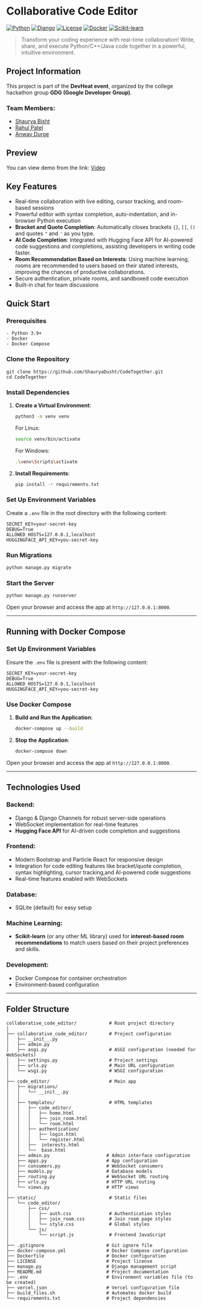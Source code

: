 # Collaborative Code Editor

[![Python](https://img.shields.io/badge/Python-3.9%2B-blue.svg)](https://www.python.org/)
[![Django](https://img.shields.io/badge/Django-Latest-green.svg)](https://www.djangoproject.com/)
[![License](https://img.shields.io/badge/License-MIT-yellow.svg)](LICENSE)
[![Docker](https://img.shields.io/badge/Docker-Ready-blue.svg)](https://www.docker.com/)
[![Scikit-learn](https://img.shields.io/badge/Scikit--learn-0.24%2B-yellowgreen.svg)](https://scikit-learn.org/)

> Transform your coding experience with real-time collaboration! Write, share, and execute Python/C++/Java code together in a powerful, intuitive environment.

## Project Information

This project is part of the **DevHeat event**, organized by the college hackathon group **GDG (Google Developer Group)**.

### Team Members:
- [Shaurya Bisht](https://github.com/ShauryaDusht)
- [Rahul Patel](https://github.com/RAHULPATEL2002)
- [Anway Durge](https://github.com/itzanway)

## Preview
You can view demo from the link: [Video](https://m.youtube.com/watch?v=mJ2Cj7APq-8)


## Key Features
- Real-time collaboration with live editing, cursor tracking, and room-based sessions
- Powerful editor with syntax completion, auto-indentation, and in-browser Python execution
- **Bracket and Quote Completion**: Automatically closes brackets `{}`, `[]`, `()` and quotes `"` and `'` as you type.
- **AI Code Completion**: Integrated with Hugging Face API for AI-powered code suggestions and completions, assisting developers in writing code faster.
- **Room Recommendation Based on Interests**: Using machine learning, rooms are recommended to users based on their stated interests, improving the chances of productive collaborations.
- Secure authentication, private rooms, and sandboxed code execution
- Built-in chat for team discussions

## Quick Start

### Prerequisites
  ```
  - Python 3.9+
  - Docker
  - Docker Compose
  ```

### Clone the Repository

  ```
  git clone https://github.com/ShauryaDusht/CodeTogether.git
  cd CodeTogether
  ```

### Install Dependencies

  1. **Create a Virtual Environment**:
       ```bash
       python3 -m venv venv
       ```
       For Linux:
       ```bash
       source venv/bin/activate  
       ```
       For Windows:
       ```bash
       .\venv\Scripts\activate
       ```
  
  2. **Install Requirements**:
       ```bash
       pip install -r requirements.txt
       ```
  
### Set Up Environment Variables
  
  Create a `.env` file in the root directory with the following content:
  ```env
  SECRET_KEY=your-secret-key
  DEBUG=True
  ALLOWED_HOSTS=127.0.0.1,localhost
  HUGGINGFACE_API_KEY=you-secret-key
  ```
  
  ###  Run Migrations
  
  ```bash
  python manage.py migrate
  ```
  
  ### Start the Server
  
  ```bash
  python manage.py runserver
  ```
  
  Open your browser and access the app at `http://127.0.0.1:8000`.
  
---

## Running with Docker Compose

### Set Up Environment Variables

Ensure the `.env` file is present with the following content:

```env
SECRET_KEY=your-secret-key
DEBUG=True
ALLOWED_HOSTS=127.0.0.1,localhost
HUGGINGFACE_API_KEY=you-secret-key
```

### Use Docker Compose

1. **Build and Run the Application**:
   ```bash
   docker-compose up --build
   ```

2. **Stop the Application**:
   ```bash
   docker-compose down
   ```

Open your browser and access the app at `http://127.0.0.1:8000`.

---

## Technologies Used
### Backend:
- Django & Django Channels for robust server-side operations
- WebSocket implementation for real-time features
- **Hugging Face API** for AI-driven code completion and suggestions

### Frontend:
- Modern Bootstrap and Particle React for responsive design
- Integration for code editing features like bracket/quote completion, syntax highlighting, cursor tracking,and AI-powered code suggestions
- Real-time features enabled with WebSockets

### Database:
- SQLite (default) for easy setup

### Machine Learning:
- **Scikit-learn** (or any other ML library) used for **interest-based room recommendations** to match users based on their project preferences and skills.

###  Development:
- Docker Compose for container orchestration
- Environment-based configuration

---

## Folder Structure

```
collaborative_code_editor/            # Root project directory
│
├── collaborative_code_editor/        # Project configuration
│   ├── __init__.py
│   ├── admin.py
│   ├── asgi.py                       # ASGI configuration (needed for WebSockets)
│   ├── settings.py                   # Project settings
│   ├── urls.py                       # Main URL configuration
│   └── wsgi.py                       # WSGI configuration
│
├── code_editor/                      # Main app
│   ├── migrations/
│   │   └── __init__.py
│   │
│   ├── templates/                    # HTML templates
│   │   ├── code_editor/
│   │   │   ├── home.html
│   │   │   ├── join_room.html
│   │   │   └── room.html
│   │   ├── authentication/
│   │   │   ├── login.html
│   │   │   └── register.html
│   │   ├──  interests.html
│   │   └──  base.html
│   ├── admin.py                     # Admin interface configuration
│   ├── apps.py                      # App configuration
│   ├── consumers.py                 # WebSocket consumers
│   ├── models.py                    # Database models
│   ├── routing.py                   # WebSocket URL routing
│   ├── urls.py                      # HTTP URL routing
│   └── views.py                     # HTTP views
│
├── static/                           # Static files
│   └── code_editor/
│       ├── css/
│       │   ├── auth.css              # Authentication styles
│       │   ├── join_room.css         # Join room page styles
│       │   └── style.css             # Global styles
│       └── js/
│           └── script.js             # Frontend JavaScript
│
├── .gitignore                       # Git ignore file
├── docker-compose.yml               # Docker Compose configuration
├── Dockerfile                       # Docker configuration
├── LICENSE                          # Project license
├── manage.py                        # Django management script
├── README.md                        # Project documentation
├── .env                             # Environment variables file (to be created)
├── vercel.json                      # Vercel configuration file
├── build_files.sh                   # Automates docker build
└── requirements.txt                 # Project dependencies
```
